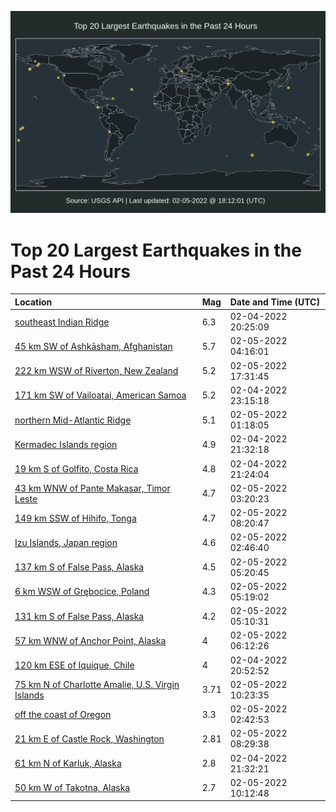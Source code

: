 ![Map](./map.png)

# Top 20 Largest Earthquakes in the Past 24 Hours

| Location | Mag | Date and Time (UTC) |
|:---|:---|:---|
| [southeast Indian Ridge](https://earthquake.usgs.gov/earthquakes/eventpage/us7000gi25) | 6.3 | 02-04-2022 20:25:09 |
| [45 km SW of Ashkāsham, Afghanistan](https://earthquake.usgs.gov/earthquakes/eventpage/us7000gi69) | 5.7 | 02-05-2022 04:16:01 |
| [222 km WSW of Riverton, New Zealand](https://earthquake.usgs.gov/earthquakes/eventpage/us7000gi9j) | 5.2 | 02-05-2022 17:31:45 |
| [171 km SW of Vailoatai, American Samoa](https://earthquake.usgs.gov/earthquakes/eventpage/us7000gi46) | 5.2 | 02-04-2022 23:15:18 |
| [northern Mid-Atlantic Ridge](https://earthquake.usgs.gov/earthquakes/eventpage/us7000gi4s) | 5.1 | 02-05-2022 01:18:05 |
| [Kermadec Islands region](https://earthquake.usgs.gov/earthquakes/eventpage/us7000gi3e) | 4.9 | 02-04-2022 21:32:18 |
| [19 km S of Golfito, Costa Rica](https://earthquake.usgs.gov/earthquakes/eventpage/us7000gi36) | 4.8 | 02-04-2022 21:24:04 |
| [43 km WNW of Pante Makasar, Timor Leste](https://earthquake.usgs.gov/earthquakes/eventpage/us7000gi62) | 4.7 | 02-05-2022 03:20:23 |
| [149 km SSW of Hihifo, Tonga](https://earthquake.usgs.gov/earthquakes/eventpage/us7000gi7w) | 4.7 | 02-05-2022 08:20:47 |
| [Izu Islands, Japan region](https://earthquake.usgs.gov/earthquakes/eventpage/us7000gi61) | 4.6 | 02-05-2022 02:46:40 |
| [137 km S of False Pass, Alaska](https://earthquake.usgs.gov/earthquakes/eventpage/us7000gi6u) | 4.5 | 02-05-2022 05:20:45 |
| [6 km WSW of Grębocice, Poland](https://earthquake.usgs.gov/earthquakes/eventpage/us7000gi6t) | 4.3 | 02-05-2022 05:19:02 |
| [131 km S of False Pass, Alaska](https://earthquake.usgs.gov/earthquakes/eventpage/us7000gi6q) | 4.2 | 02-05-2022 05:10:31 |
| [57 km WNW of Anchor Point, Alaska](https://earthquake.usgs.gov/earthquakes/eventpage/ak0221nmzpzt) | 4 | 02-05-2022 06:12:26 |
| [120 km ESE of Iquique, Chile](https://earthquake.usgs.gov/earthquakes/eventpage/us7000gi2n) | 4 | 02-04-2022 20:52:52 |
| [75 km N of Charlotte Amalie, U.S. Virgin Islands](https://earthquake.usgs.gov/earthquakes/eventpage/pr2022036000) | 3.71 | 02-05-2022 10:23:35 |
| [off the coast of Oregon](https://earthquake.usgs.gov/earthquakes/eventpage/us7000gi5r) | 3.3 | 02-05-2022 02:42:53 |
| [21 km E of Castle Rock, Washington](https://earthquake.usgs.gov/earthquakes/eventpage/uw61814806) | 2.81 | 02-05-2022 08:29:38 |
| [61 km N of Karluk, Alaska](https://earthquake.usgs.gov/earthquakes/eventpage/ak0221m8i5jv) | 2.8 | 02-04-2022 21:32:21 |
| [50 km W of Takotna, Alaska](https://earthquake.usgs.gov/earthquakes/eventpage/ak0221npdno4) | 2.7 | 02-05-2022 10:12:48 |
